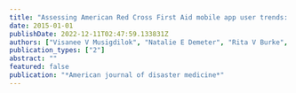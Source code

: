 ```yaml
---
title: "Assessing American Red Cross First Aid mobile app user trends: implications for resilience"
date: 2015-01-01
publishDate: 2022-12-11T02:47:59.133831Z
authors: ["Visanee V Musigdilok", "Natalie E Demeter", "Rita V Burke", "Eric Shook", "Jayakrishnan Ajayakumar", "Bridget M Berg", "Michelle D Hawkins", "John Ferree", "Brenton W MacAloney II", "Sarita Chung", " others"]
publication_types: ["2"]
abstract: ""
featured: false
publication: "*American journal of disaster medicine*"
---
```


